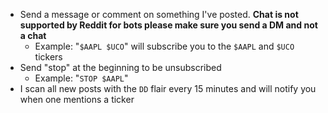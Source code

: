 * Send a message or comment on something I've posted. **Chat is not supported by Reddit for bots please make sure you send a DM and not a chat**
  * Example: "`$AAPL $UCO`" will subscribe you to the `$AAPL` and `$UCO` tickers
* Send "stop" at the beginning to be unsubscribed
  * Example: "`STOP $AAPL`"
* I scan all new posts with the `DD` flair every 15 minutes and will notify you when one mentions a ticker
